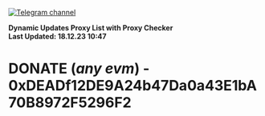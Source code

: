 [![Telegram channel](https://img.shields.io/endpoint?url=https://runkit.io/damiankrawczyk/telegram-badge/branches/master?url=https://t.me/n4z4v0d)](https://t.me/n4z4v0d) 

**Dynamic Updates Proxy List with Proxy Checker**  
**Last Updated: 18.12.23 10:47**

# DONATE (_any evm_) - 0xDEADf12DE9A24b47Da0a43E1bA70B8972F5296F2
